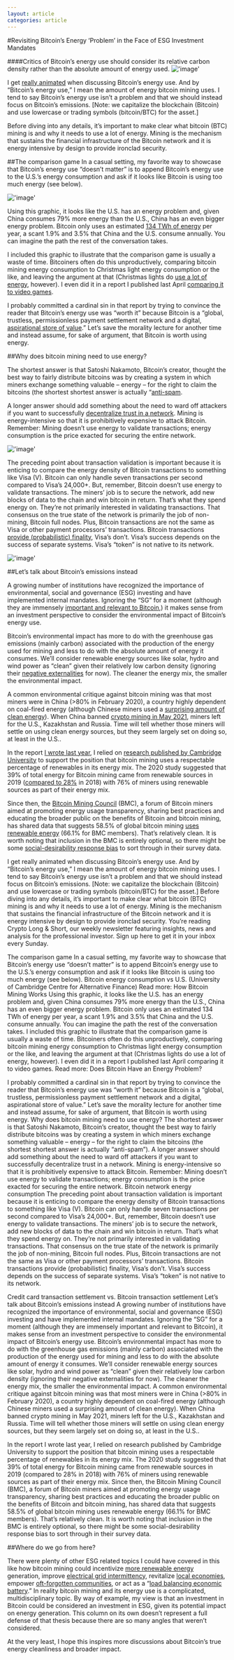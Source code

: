 ```yaml
---
layout: article
categories: article
---
```


#Revisiting Bitcoin’s Energy ‘Problem’ in the Face of ESG Investment Mandates

####Critics of Bitcoin’s energy use should consider its relative carbon density rather than the absolute amount of energy used.
!['image'](../../../../assets/images/posts/img5.jpeg)

I get [really animated](https://twitter.com/CoinDesk/status/1498402102426673158) when discussing Bitcoin’s energy use. And by “Bitcoin’s energy use,” I mean the amount of energy bitcoin mining uses. I tend to say Bitcoin’s energy use isn’t a problem and that we should instead focus on Bitcoin’s emissions. [Note: we capitalize the blockchain (Bitcoin) and use lowercase or trading symbols (bitcoin/BTC) for the asset.]

Before diving into any details, it’s important to make clear what bitcoin (BTC) mining is and why it needs to use a lot of energy. Mining is the mechanism that sustains the financial infrastructure of the Bitcoin network and it is energy intensive by design to provide ironclad security.

##The comparison game
In a casual setting, my favorite way to showcase that Bitcoin’s energy use “doesn’t matter” is to append Bitcoin’s energy use to the U.S.’s energy consumption and ask if it looks like Bitcoin is using too much energy (see below).

!['image'](../../../../assets/images/posts/img7.png)

Using this graphic, it looks like the U.S. has an energy problem and, given China consumes 79% more energy than the U.S., China has an even bigger energy problem. Bitcoin only uses an estimated [134 TWh of energy](https://ccaf.io/cbeci/index) per year, a scant 1.9% and 3.5% that China and the U.S. consume annually. You can imagine the path the rest of the conversation takes.

I included this graphic to illustrate that the comparison game is usually a waste of time. Bitcoiners often do this unproductively, comparing bitcoin mining energy consumption to Christmas light energy consumption or the like, and leaving the argument at that (Christmas lights do [use a lot of energy](https://luxortechteam.medium.com/bitcoin-mining-uses-less-energy-than-christmas-lights-a-breakdown-of-bitcoin-mining-councils-q3-aacb2a5d4785), however). I even did it in a report I published last April [comparing it to video games](https://static.coindesk.com/wp-content/uploads/2021/04/Does-Bitcoin-Have-an-Energy-Problem-CoinDesk-Research-2021.04.pdf).

I probably committed a cardinal sin in that report by trying to convince the reader that Bitcoin’s energy use was “worth it” because Bitcoin is a “global, trustless, permissionless payment settlement network and a digital, [aspirational store of value](https://www.fidelitydigitalassets.com/bin-public/060_www_fidelity_com/documents/FDAS/bitinvthessisstoreofvalue.pdf).” Let’s save the morality lecture for another time and instead assume, for sake of argument, that Bitcoin is worth using energy.

##Why does bitcoin mining need to use energy?

The shortest answer is that Satoshi Nakamoto, Bitcoin’s creator, thought the best way to fairly distribute bitcoins was by creating a system in which miners exchange something valuable – energy – for the right to claim the bitcoins (the shortest shortest answer is actually “[anti-spam](https://twitter.com/davidzmorris/status/1503812775742689288).

A longer answer should add something about the need to ward off attackers if you want to successfully [decentralize trust in a network](https://uncommoncore.co/research-paper-a-model-for-bitcoins-security-and-the-declining-block-subsidy/). Mining is energy-intensive so that it is prohibitively expensive to attack Bitcoin. Remember: Mining doesn’t use energy to validate transactions; energy consumption is the price exacted for securing the entire network.

!['image'](../../../../assets/images/posts/img6.png)

The preceding point about transaction validation is important because it is enticing to compare the energy density of Bitcoin transactions to something like Visa (V). Bitcoin can only handle seven transactions per second compared to Visa’s 24,000+. But, remember, Bitcoin doesn’t use energy to validate transactions. The miners’ job is to secure the network, add new blocks of data to the chain and win bitcoin in return. That’s what they spend energy on. They’re not primarily interested in validating transactions. That consensus on the true state of the network is primarily the job of non-mining, Bitcoin full nodes. Plus, Bitcoin transactions are not the same as Visa or other payment processors’ transactions. Bitcoin transactions [provide (probabilistic) finality](https://en.bitcoin.it/wiki/Confirmation), Visa’s don’t. Visa’s success depends on the success of separate systems. Visa’s “token” is not native to its network.

!['image'](../../../../assets/images/posts/img8.png)

##Let’s talk about Bitcoin’s emissions instead

A growing number of institutions have recognized the importance of environmental, social and governance (ESG) investing and have implemented internal mandates. Ignoring the “SG” for a moment (although they are immensely [important and relevant to Bitcoin](https://bitcoinmagazine.com/culture/check-your-financial-privilege),) it makes sense from an investment perspective to consider the environmental impact of Bitcoin’s energy use.

Bitcoin’s environmental impact has more to do with the greenhouse gas emissions (mainly carbon) associated with the production of the energy used for mining and less to do with the absolute amount of energy it consumes. We’ll consider renewable energy sources like solar, hydro and wind power as “clean” given their relatively low carbon density (ignoring their [negative externalities](https://www.fisheries.noaa.gov/national/habitat-conservation/improving-fish-migration-hydropower-dams) for now). The cleaner the energy mix, the smaller the environmental impact.

A common environmental critique against bitcoin mining was that most miners were in China (>80% in February 2020), a country highly dependent on coal-fired energy (although Chinese miners used a [surprising amount of clean energy](https://www.coindesk.com/markets/2020/04/28/chinese-city-known-for-bitcoin-mining-seeks-blockchain-firms-to-burn-excess-hydropower/)). When China banned [crypto mining in May 2021](https://www.coindesk.com/markets/2021/05/21/bitcoin-falls-as-china-calls-for-crackdown-on-crypto-mining-trading/), miners left for the U.S., Kazakhstan and Russia. Time will tell whether those miners will settle on using clean energy sources, but they seem largely set on doing so, at least in the U.S..

In the report [I wrote last year](https://static.coindesk.com/wp-content/uploads/2021/04/Does-Bitcoin-Have-an-Energy-Problem-CoinDesk-Research-2021.04.pdf), I relied on [research published by Cambridge University](https://www.jbs.cam.ac.uk/faculty-research/centres/alternative-finance/publications/3rd-global-cryptoasset-benchmarking-study/) to support the position that bitcoin mining uses a respectable percentage of renewables in its energy mix. The 2020 study suggested that 39% of total energy for Bitcoin mining came from renewable sources in 2019 ([compared to 28%](https://www.jbs.cam.ac.uk/faculty-research/centres/alternative-finance/publications/2nd-global-cryptoasset-benchmark-study/#.YjDlmXrMKUl) in 2018) with 76% of miners using renewable sources as part of their energy mix.

Since then, the [Bitcoin Mining Council](https://bitcoinminingcouncil.com/) (BMC), a forum of Bitcoin miners aimed at promoting energy usage transparency, sharing best practices and educating the broader public on the benefits of Bitcoin and bitcoin mining, has shared data that suggests 58.5% of global bitcoin mining [uses renewable energy](https://bitcoinminingcouncil.com/q4-bitcoin-mining-council-survey-confirms-sustainable-power-mix-and-technological-efficiency/) (66.1% for BMC members). That’s relatively clean. It is worth noting that inclusion in the BMC is entirely optional, so there might be some [social-desirability response bias](https://en.wikipedia.org/wiki/Social-desirability_bias) to sort through in their survey data.

I get really animated when discussing Bitcoin’s energy use. And by “Bitcoin’s energy use,” I mean the amount of energy bitcoin mining uses. I tend to say Bitcoin’s energy use isn’t a problem and that we should instead focus on Bitcoin’s emissions. [Note: we capitalize the blockchain (Bitcoin) and use lowercase or trading symbols (bitcoin/BTC) for the asset.]
Before diving into any details, it’s important to make clear what bitcoin (BTC) mining is and why it needs to use a lot of energy. Mining is the mechanism that sustains the financial infrastructure of the Bitcoin network and it is energy intensive by design to provide ironclad security.
You’re reading Crypto Long & Short, our weekly newsletter featuring insights, news and analysis for the professional investor. Sign up here to get it in your inbox every Sunday.

The comparison game
In a casual setting, my favorite way to showcase that Bitcoin’s energy use “doesn’t matter” is to append Bitcoin’s energy use to the U.S.’s energy consumption and ask if it looks like Bitcoin is using too much energy (see below).
Bitcoin energy consumption vs U.S. (University of Cambridge Centre for Alternative Finance)
Read more: How Bitcoin Mining Works
Using this graphic, it looks like the U.S. has an energy problem and, given China consumes 79% more energy than the U.S., China has an even bigger energy problem. Bitcoin only uses an estimated 134 TWh of energy per year, a scant 1.9% and 3.5% that China and the U.S. consume annually. You can imagine the path the rest of the conversation takes.
I included this graphic to illustrate that the comparison game is usually a waste of time. Bitcoiners often do this unproductively, comparing bitcoin mining energy consumption to Christmas light energy consumption or the like, and leaving the argument at that (Christmas lights do use a lot of energy, however). I even did it in a report I published last April comparing it to video games.
Read more: Does Bitcoin Have an Energy Problem?

I probably committed a cardinal sin in that report by trying to convince the reader that Bitcoin’s energy use was “worth it” because Bitcoin is a “global, trustless, permissionless payment settlement network and a digital, aspirational store of value.” Let’s save the morality lecture for another time and instead assume, for sake of argument, that Bitcoin is worth using energy.
Why does bitcoin mining need to use energy?
The shortest answer is that Satoshi Nakamoto, Bitcoin’s creator, thought the best way to fairly distribute bitcoins was by creating a system in which miners exchange something valuable – energy – for the right to claim the bitcoins (the shortest shortest answer is actually “anti-spam”).
A longer answer should add something about the need to ward off attackers if you want to successfully decentralize trust in a network. Mining is energy-intensive so that it is prohibitively expensive to attack Bitcoin. Remember: Mining doesn’t use energy to validate transactions; energy consumption is the price exacted for securing the entire network.
Bitcoin network energy consumption
The preceding point about transaction validation is important because it is enticing to compare the energy density of Bitcoin transactions to something like Visa (V). Bitcoin can only handle seven transactions per second compared to Visa’s 24,000+. But, remember, Bitcoin doesn’t use energy to validate transactions. The miners’ job is to secure the network, add new blocks of data to the chain and win bitcoin in return. That’s what they spend energy on. They’re not primarily interested in validating transactions. That consensus on the true state of the network is primarily the job of non-mining, Bitcoin full nodes. Plus, Bitcoin transactions are not the same as Visa or other payment processors’ transactions. Bitcoin transactions provide (probabilistic) finality, Visa’s don’t. Visa’s success depends on the success of separate systems. Visa’s “token” is not native to its network.

Credit card transaction settlement vs. Bitcoin transaction settlement
Let’s talk about Bitcoin’s emissions instead
A growing number of institutions have recognized the importance of environmental, social and governance (ESG) investing and have implemented internal mandates. Ignoring the “SG” for a moment (although they are immensely important and relevant to Bitcoin), it makes sense from an investment perspective to consider the environmental impact of Bitcoin’s energy use.
Bitcoin’s environmental impact has more to do with the greenhouse gas emissions (mainly carbon) associated with the production of the energy used for mining and less to do with the absolute amount of energy it consumes. We’ll consider renewable energy sources like solar, hydro and wind power as “clean” given their relatively low carbon density (ignoring their negative externalities for now). The cleaner the energy mix, the smaller the environmental impact.
A common environmental critique against bitcoin mining was that most miners were in China (>80% in February 2020), a country highly dependent on coal-fired energy (although Chinese miners used a surprising amount of clean energy). When China banned crypto mining in May 2021, miners left for the U.S., Kazakhstan and Russia. Time will tell whether those miners will settle on using clean energy sources, but they seem largely set on doing so, at least in the U.S..

In the report I wrote last year, I relied on research published by Cambridge University to support the position that bitcoin mining uses a respectable percentage of renewables in its energy mix. The 2020 study suggested that 39% of total energy for Bitcoin mining came from renewable sources in 2019 (compared to 28% in 2018) with 76% of miners using renewable sources as part of their energy mix.
Since then, the Bitcoin Mining Council (BMC), a forum of Bitcoin miners aimed at promoting energy usage transparency, sharing best practices and educating the broader public on the benefits of Bitcoin and bitcoin mining, has shared data that suggests 58.5% of global bitcoin mining uses renewable energy (66.1% for BMC members). That’s relatively clean. It is worth noting that inclusion in the BMC is entirely optional, so there might be some social-desirability response bias to sort through in their survey data.

##Where do we go from here?

There were plenty of other ESG related topics I could have covered in this like how bitcoin mining could incentivize [more renewable energy](https://www.coindesk.com/markets/2021/07/14/bitcoin-is-already-incentivizing-renewable-energy/) generation, improve [electrical grid intermittency](https://www.coindesk.com/business/2022/02/03/texas-crypto-miners-shuttering-operations-as-winter-storm-approaches/), revitalize [local economies](https://www.npr.org/2022/02/24/1081252187/bitcoin-cryptocurrency-china-us), empower [oft-forgotten communities](https://www.coindesk.com/policy/2021/11/10/why-shouldnt-the-navajo-mine-bitcoin/), or act as a “[load balancing economic battery](https://www.seetee.io/static/shareholder_letter-6ae7e85717c28831bf1c0eca1d632722.pdf).” In reality bitcoin mining and its energy use is a complicated, multidisciplinary topic. By way of example, my view is that an investment in Bitcoin could be considered an investment in ESG, given its potential impact on energy generation. This column on its own doesn’t represent a full defense of that thesis because there are so many angles that weren’t considered.

At the very least, I hope this inspires more discussions about Bitcoin’s true energy cleanliness and broader impact.